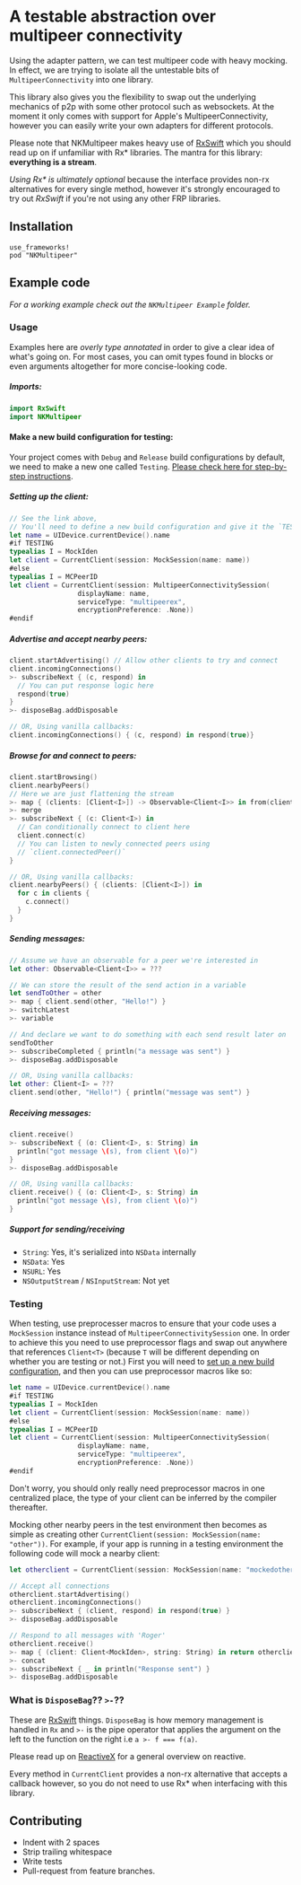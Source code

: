 # A testable abstraction over multipeer connectivity

Using the adapter pattern, we can test multipeer code with heavy mocking. In effect, we are trying to isolate all the
untestable bits of `MultipeerConnectivity` into one library.

This library also gives you the flexibility to swap out the underlying mechanics of p2p with some other protocol such as
websockets. At the moment it only comes with support for Apple's MultipeerConnectivity, however you can easily write
your own adapters for different protocols.

Please note that NKMultipeer makes heavy use of [RxSwift][RxSwift] which you should read up on if unfamiliar with Rx\*
libraries. The mantra for this library: **everything is a stream**.

_Using Rx* is ultimately optional_ because the interface provides non-rx alternatives for every single method, however
it's strongly encouraged to try out _RxSwift_ if you're not using any other FRP libraries.

## Installation

```
use_frameworks!
pod "NKMultipeer"
```

## Example code

_For a working example check out the `NKMultipeer Example` folder._

### Usage

Examples here are _overly type annotated_ in order to give a clear idea of what's going on. For most cases, you can omit
types found in blocks or even arguments altogether for more concise-looking code.

##### Imports:

```swift
import RxSwift
import NKMultipeer
```

#### Make a new build configuration for testing:

Your project comes with `Debug` and `Release` build configurations by default, we need to make a new one called
`Testing`. [Please check here for step-by-step instructions][buildconfig].

##### Setting up the client:

```swift
// See the link above,
// You'll need to define a new build configuration and give it the `TESTING` flag
let name = UIDevice.currentDevice().name
#if TESTING
typealias I = MockIden
let client = CurrentClient(session: MockSession(name: name))
#else
typealias I = MCPeerID
let client = CurrentClient(session: MultipeerConnectivitySession(
                 displayName: name,
                 serviceType: "multipeerex",
                 encryptionPreference: .None))
#endif
```

##### Advertise and accept nearby peers:

```swift
client.startAdvertising() // Allow other clients to try and connect
client.incomingConnections()
>- subscribeNext { (c, respond) in
  // You can put response logic here
  respond(true)
}
>- disposeBag.addDisposable

// OR, Using vanilla callbacks:
client.incomingConnections() { (c, respond) in respond(true)}
```

##### Browse for and connect to peers:

```swift
client.startBrowsing()
client.nearbyPeers()
// Here we are just flattening the stream
>- map { (clients: [Client<I>]) -> Observable<Client<I>> in from(clients) }
>- merge
>- subscribeNext { (c: Client<I>) in
  // Can conditionally connect to client here
  client.connect(c)
  // You can listen to newly connected peers using
  // `client.connectedPeer()`
}

// OR, Using vanilla callbacks:
client.nearbyPeers() { (clients: [Client<I>]) in
  for c in clients {
    c.connect()
  }
}
```

##### Sending messages:

```swift
// Assume we have an observable for a peer we're interested in
let other: Observable<Client<I>> = ???

// We can store the result of the send action in a variable
let sendToOther = other
>- map { client.send(other, "Hello!") }
>- switchLatest
>- variable

// And declare we want to do something with each send result later on
sendToOther
>- subscribeCompleted { println("a message was sent") }
>- disposeBag.addDisposable

// OR, Using vanilla callbacks:
let other: Client<I> = ???
client.send(other, "Hello!") { println("message was sent") }
```

##### Receiving messages:


```swift
client.receive()
>- subscribeNext { (o: Client<I>, s: String) in
  println("got message \(s), from client \(o)")
}
>- disposeBag.addDisposable

// OR, Using vanilla callbacks:
client.receive() { (o: Client<I>, s: String) in
  println("got message \(s), from client \(o)")
}
```

##### Support for sending/receiving

* `String`: Yes, it's serialized into `NSData` internally
* `NSData`: Yes
* `NSURL`: Yes
* `NSOutputStream` / `NSInputStream`: Not yet

### Testing

When testing, use preprocesser macros to ensure that your code uses a `MockSession` instance instead of
`MultipeerConnectivitySession` one. In order to achieve this you need to use preprocessor flags and swap out anywhere
that references `Client<T>` (because `T` will be different depending on whether you are testing or not.) First you will
need to [set up a new build configuration][buildconfig], and then you can use preprocessor macros like so:

```swift
let name = UIDevice.currentDevice().name
#if TESTING
typealias I = MockIden
let client = CurrentClient(session: MockSession(name: name))
#else
typealias I = MCPeerID
let client = CurrentClient(session: MultipeerConnectivitySession(
                 displayName: name,
                 serviceType: "multipeerex",
                 encryptionPreference: .None))
#endif
```

Don't worry, you should only really need preprocessor macros in one centralized place, the type of your client can be
inferred by the compiler thereafter.

Mocking other nearby peers in the test environment then becomes as simple as creating other `CurrentClient(session:
MockSession(name: "other"))`. For example, if your app is running in a testing environment the following code will mock
a nearby client:

```swift
let otherclient = CurrentClient(session: MockSession(name: "mockedother"))

// Accept all connections
otherclient.startAdvertising()
otherclient.incomingConnections()
>- subscribeNext { (client, respond) in respond(true) }
>- disposeBag.addDisposable

// Respond to all messages with 'Roger'
otherclient.receive()
>- map { (client: Client<MockIden>, string: String) in return otherclient.send(client, "Roger")}
>- concat
>- subscribeNext { _ in println("Response sent") }
>- disposeBag.addDisposable
```

### What is `DisposeBag`?? `>-`??

These are [RxSwift][RxSwift] things. `DisposeBag` is how memory management is handled in `Rx` and `>-` is the pipe
operator that applies the argument on the left to the function on the right i.e `a >- f === f(a)`.

Please read up on [ReactiveX][rx] for a general overview on reactive.

Every method in `CurrentClient` provides a non-rx alternative that accepts a callback however, so you do not need to use
Rx* when interfacing with this library.

## Contributing

* Indent with 2 spaces
* Strip trailing whitespace
* Write tests
* Pull-request from feature branches.

[rx]: http://reactivex.io/
[RxSwift]: https://github.com/kzaher/RxSwift
[buildconfig]: https://github.com/nathankot/NKMultipeer/wiki/How-to-define-custom-flags-for-the-testing-environment
